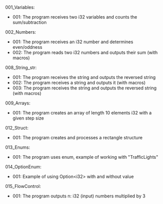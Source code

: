 001_Variables:  
- 001: The program receives two i32 variables and counts the sum/subtraction  

002_Numbers:  
- 001: The program receives an i32 number and determines even/oddness  
- 002: The program reads two i32 numbers and outputs their sum (with macros)  

008_String_str:  
- 001: The program receives the string and outputs the reversed string  
- 002: The program receives a string and outputs it (with macros)   
- 003: The program receives the string and outputs the reversed string (with macros)  

009_Arrays:  
- 001: The program creates an array of length 10 elements i32 with a given step size  

012_Struct:  
- 001: The program creates and processes a rectangle structure  

013_Enums:  
- 001: The program uses enum, example of working with "TrafficLights"  

014_OptionEnum:  
- 001: Example of using Option\<i32\> with and without value  

015_FlowControl:  
- 001: The program outputs n: i32 (input) numbers multiplied by 3   


